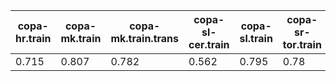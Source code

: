 | copa-hr.train | copa-mk.train | copa-mk.train.trans | copa-sl-cer.train | copa-sl.train | copa-sr-tor.train | copa-sr-tor.train.trans | copa-sr.train | copa-sr.train.trans |
| --- | --- | --- | --- | --- | --- | --- | --- | --- |
| 0.715 | 0.807 | 0.782 | 0.562 | 0.795 | 0.78 | 0.698 | 0.83 | 0.767 |